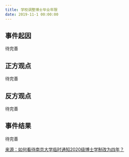 ```yaml
---
title: 学校调整博士毕业年限
date: 2019-11-1 00:00:00
---
```


## 事件起因

待完善

## 正方观点

待完善

## 反方观点

待完善

## 事件结果

待完善

[来源：如何看待南京大学临时通知2020级博士学制改为四年？](https://www.zhihu.com/question/353915122)
